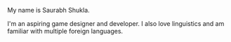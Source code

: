 My name is Saurabh Shukla.

I'm an aspiring game designer and developer. I also love linguistics and am familiar with multiple foreign languages.

